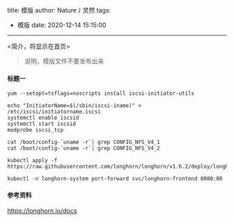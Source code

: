 title: 模版
author: Nature丿灵然
tags:
  - 模版
date: 2020-12-14 15:15:00
---
<简介，将显示在首页>

<!--more-->

> 说明，模版文件不要发布出来

#### 标题一

```shell
yum --setopt=tsflags=noscripts install iscsi-initiator-utils

echo "InitiatorName=$(/sbin/iscsi-iname)" > /etc/iscsi/initiatorname.iscsi
systemctl enable iscsid
systemctl start iscsid
modprobe iscsi_tcp

cat /boot/config-`uname -r`| grep CONFIG_NFS_V4_1
cat /boot/config-`uname -r`| grep CONFIG_NFS_V4_2

kubectl apply -f https://raw.githubusercontent.com/longhorn/longhorn/v1.6.2/deploy/longhorn.yaml

kubectl -n longhorn-system port-forward svc/longhorn-frontend 8080:80
```

#### 参考资料

<https://longhorn.io/docs>
